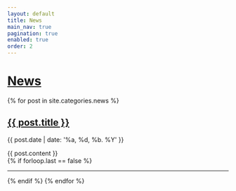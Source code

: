 ```yaml
---
layout: default
title: News
main_nav: true
pagination: true  
enabled: true
order: 2
---
```


<h1 class="page-title">
  <a class="no-link-style" href="{{ page.url | prepend: site.baseurl }}">News</a>
</h1>
<div class="posts-list">

  {% for post in site.categories.news %}
  <h2>
    <a class="no-link-style" href="{{ post.url | prepend: site.baseurl }}">{{ post.title }}</a>
  </h2>
  <p class="date"> {{ post.date | date: '%a, %d, %b. %Y' }}</p>
  <section class="post-excerpt" itemprop="description">
    {{ post.content }}
  </section>
  {% if forloop.last == false %}<hr>{% endif %}
  {% endfor %}

</div>
<br>
